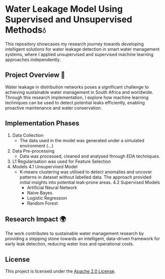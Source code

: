 # Water Leakage Model Using Supervised and Unsupervised Methods💧

This repository showcases my research journey towards developing intelligent solutions for water leakage detection in smart water management systems, where I applied unsupervised and supervised machine learning approaches independently. 

## Project Overview 📄
Water leakage in distribution networks poses a significant challenge to achieving sustainable water management in South Africa and worldwide. Through this research implementation, I explore how machine learning techniques can be used to detect potential leaks efficiently, enabling proactive maintenance and water conservation. 

## Implementation Phases 
1. Data Collection
   - The data used in the model was generated under a simulated environment (...)
2. Data Pre-processing
   - Data was processed, cleaned and analysed through EDA techniques.
3. L1 Regularisation was used for Feature Selection
4. Models
   4.1 Unsupervised Model
   - K-means clustering was utilised to detect anomalies and uncover patterns in dataset without labelled data. The approach provided initial insights into potential leak-prone areas.
   4.2 Supervised Models
     - Artificial Neural Network
     - Naive Bayes
     - Logistic Regression
     - Random Forest

## Research Impact 🌍
The work contributes to sustainable water management research by providing a stepping stone towards an intelligent, data-driven framework for early leak detection, reducing water loss and operational costs. 

## License

This project is licensed under the [Apache 2.0 License](LICENSE).

